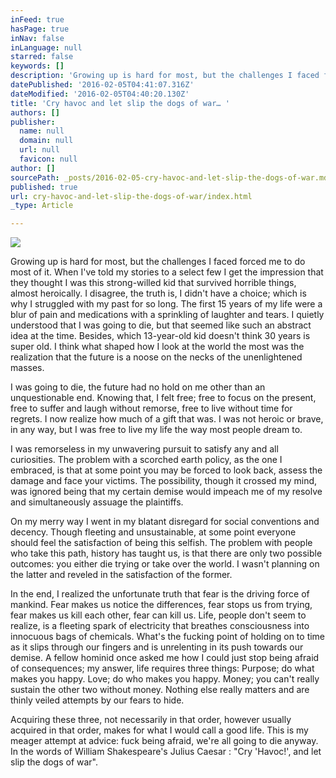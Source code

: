 ```yaml
---
inFeed: true
hasPage: true
inNav: false
inLanguage: null
starred: false
keywords: []
description: 'Growing up is hard for most, but the challenges I faced forced me to do most of it. '
datePublished: '2016-02-05T04:41:07.316Z'
dateModified: '2016-02-05T04:40:20.130Z'
title: 'Cry havoc and let slip the dogs of war… '
authors: []
publisher:
  name: null
  domain: null
  url: null
  favicon: null
author: []
sourcePath: _posts/2016-02-05-cry-havoc-and-let-slip-the-dogs-of-war.md
published: true
url: cry-havoc-and-let-slip-the-dogs-of-war/index.html
_type: Article

---
```

![](https://the-grid-user-content.s3-us-west-2.amazonaws.com/b891cb1f-4813-4294-89c6-89b7aa3b4693.jpg)

Growing up is hard for most, but the challenges I faced forced me to do most of it. When I've told my stories to a select few I get the impression that they thought I was this strong-willed kid that survived horrible things, almost heroically. I disagree, the truth is, I didn't have a choice; which is why I struggled with my past for so long. The first 15 years of my life were a blur of pain and medications with a sprinkling of laughter and tears. I quietly understood that I was going to die, but that seemed like such an abstract idea at the time. Besides, which 13-year-old kid doesn't think 30 years is super old. I think what shaped how I look at the world the most was the realization that the future is a noose on the necks of the unenlightened masses.

I was going to die, the future had no hold on me other than an unquestionable end. Knowing that, I felt free; free to focus on the present, free to suffer and laugh without remorse, free to live without time for regrets. I now realize how much of a gift that was. I was not heroic or brave, in any way, but I was free to live my life the way most people dream to.

I was remorseless in my unwavering pursuit to satisfy any and all curiosities. The problem with a scorched earth policy, as the one I embraced, is that at some point you may be forced to look back, assess the damage and face your victims. The possibility, though it crossed my mind, was ignored being that my certain demise would impeach me of my resolve and simultaneously assuage the plaintiffs.

On my merry way I went in my blatant disregard for social conventions and decency. Though fleeting and unsustainable, at some point everyone should feel the satisfaction of being this selfish. The problem with people who take this path, history has taught us, is that there are only two possible outcomes: you either die trying or take over the world. I wasn't planning on the latter and reveled in the satisfaction of the former.

In the end, I realized the unfortunate truth that fear is the driving force of mankind. Fear makes us notice the differences, fear stops us from trying, fear makes us kill each other, fear can kill us. Life, people don't seem to realize, is a fleeting spark of electricity that breathes consciousness into innocuous bags of chemicals. What's the fucking point of holding on to time as it slips through our fingers and is unrelenting in its push towards our demise. A fellow hominid once asked me how I could just stop being afraid of consequences; my answer, life requires three things: Purpose; do what makes you happy. Love; do who makes you happy. Money; you can't really sustain the other two without money. Nothing else really matters and are thinly veiled attempts by our fears to hide.

Acquiring these three, not necessarily in that order, however usually acquired in that order, makes for what I would call a good life. This is my meager attempt at advice: fuck being afraid, we're all going to die anyway. In the words of William Shakespeare's Julius Caesar : "Cry 'Havoc!', and let slip the dogs of war".
